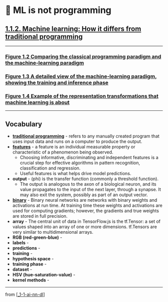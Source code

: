 # 🌱 ML is not programming

## [**1.1.2.** Machine learning: How it differs from traditional programming](https://livebook.manning.com/book/deep-learning-with-javascript/chapter-1/26)

---

### [**Figure 1.2** Comparing the classical programming paradigm and the machine-learning paradigm](https://livebook.manning.com/book/deep-learning-with-javascript/chapter-1/ch01fig02)

### [**Figure 1.3** A detailed view of the machine-learning paradigm, showing the training and inference phase](https://livebook.manning.com/book/deep-learning-with-javascript/chapter-1/ch01fig03)

### [**Figure 1.4** Example of the representation transformations that machine learning is about](https://livebook.manning.com/book/deep-learning-with-javascript/chapter-1/ch01fig04)

---

## **Vocabulary**

- [**traditional programming**](https://www.logianalytics.com/predictive-analytics/machine-learning-vs-traditional-programming/#:~:text=Traditional%20Programming%20refers%20to%20any,of%20intelligence%20and%20embedded%20analytics.) - refers to any manually created program that uses input data and runs on a computer to produce the output.
- **[features](<https://en.wikipedia.org/wiki/Feature_(machine_learning)>)** - a feature is an individual measurable property or characteristic of a phenomenon being observed.
  - Choosing informative, discriminating and independent features is a crucial step for effective algorithms in pattern recognition, classification and regression.
  - Useful features is what helps drive model predictions.
- **output** - (phi) is the transfer function (commonly a threshold function).
  - The output is analogous to the axon of a biological neuron, and its value propagates to the input of the next layer, through a synapse. It may also exit the system, possibly as part of an output vector.
- [**binary**](https://software.intel.com/content/www/us/en/develop/articles/binary-neural-networks.html#:~:text=Binary%20neural%20networks%20are%20networks,are%20stored%20in%20full%20precision.) - Binary neural networks are networks with binary weights and activations at run time. At training time these weights and activations are used for computing gradients; however, the gradients and true weights are stored in full precision.
- **array** - The central unit of data in TensorFlow.js is the tf.Tensor: a set of values shaped into an array of one or more dimensions. tf.Tensors are very similar to multidimensional arrays.
- **RGB (red-green-blue)** -
- **labels** -
- **predictions** -
- **training** -
- **hypothesis space** -
- **training phase** -
- **dataset** -
- **HSV (hue-saturation-value)** -
- **kernel methods** -

---

from [[_1-1-ai-nn-dl]]

[//begin]: # "Autogenerated link references for markdown compatibility"
[_1-1-ai-nn-dl]: _1-1-ai-nn-dl.md "🌱 AI ML NN DL"
[//end]: # "Autogenerated link references"

